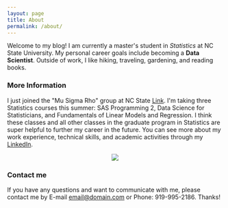 ```yaml
---
layout: page
title: About
permalink: /about/
---
```


Welcome to my blog! I am currently a master's student in _Statistics_ at NC State University. My personal career goals include becoming a **Data Scientist**. 
Outside of work, I like hiking, traveling, gardening, and reading books. 

### More Information

I just joined the "Mu Sigma Rho" group at NC State [Link](https://www.stat.purdue.edu/msr/). I'm taking three Statistics courses this summer: SAS Programming 2, Data Science for Statisticians, and Fundamentals of Linear Models and Regression. I think these classes and all other classes in the graduate program in Statistics are super helpful to further my career in the future. You can see more about my work experience, technical skills, and academic activities through my [LinkedIn](https://www.linkedin.com/in/xingli-ma-712b20112/).  
  
  <center>  
  
  ![](https://raw.githubusercontent.com/Xingli-Ma/Xingli-Ma.github.io/master/images/GoPack.png)  
  
  </center>

### Contact me

If you have any questions and want to communicate with me, please contact me by E-mail [email@domain.com](xma10@ncsu.edu) or Phone: 919-995-2186. Thanks!
